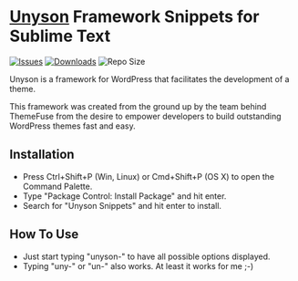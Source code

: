 # [Unyson](https://wordpress.org/plugins/unyson/) Framework Snippets for Sublime Text

[![Issues](https://img.shields.io/github/issues/XeCreators/Unyson-Snippets-Sublime)](https://github.com/XeCreators/Unyson-Snippets-Sublime/issues)
[![Downloads](https://img.shields.io/packagecontrol/dt/Unyson%2520Snippets)](https://github.com/XeCreators/Unyson-Snippets-Sublime/releases/latest)
![Repo Size](https://img.shields.io/github/repo-size/XeCreators/Unyson-Snippets-Sublime.svg)

Unyson is a framework for WordPress that facilitates the development of a theme.

This framework was created from the ground up by the team behind ThemeFuse from the desire to empower developers to build outstanding WordPress themes fast and easy.

## Installation

* Press Ctrl+Shift+P (Win, Linux) or Cmd+Shift+P (OS X) to open the Command Palette.
* Type "Package Control: Install Package" and hit enter.
* Search for "Unyson Snippets" and hit enter to install.

## How To Use

* Just start typing "unyson-" to have all possible options displayed.
* Typing "uny-" or "un-" also works. At least it works for me ;-)
